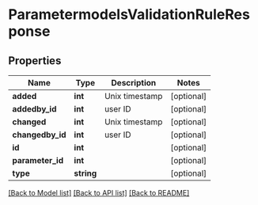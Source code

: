 # ParametermodelsValidationRuleResponse

## Properties
Name | Type | Description | Notes
------------ | ------------- | ------------- | -------------
**added** | **int** | Unix timestamp | [optional] 
**addedby_id** | **int** | user ID | [optional] 
**changed** | **int** | Unix timestamp | [optional] 
**changedby_id** | **int** | user ID | [optional] 
**id** | **int** |  | [optional] 
**parameter_id** | **int** |  | [optional] 
**type** | **string** |  | [optional] 

[[Back to Model list]](../README.md#documentation-for-models) [[Back to API list]](../README.md#documentation-for-api-endpoints) [[Back to README]](../README.md)


